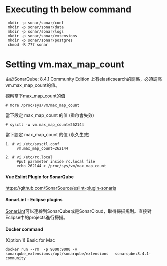 # Executing th below command
```
 mkdir -p sonar/sonar/conf
 mkdir -p sonar/sonar/data
 mkdir -p sonar/sonar/logs
 mkdir -p sonar/sonar/extensions
 mkdir -p sonar/sonar/postgres
 chmod -R 777 sonar
```


# Setting  vm.max_map_count

由於SonarQube: 8.4.1 Community Edition 上有elasticsearch的關係，必須調高 vm.max_map_count的值。


觀察當下max_map_count的值
```
# more /proc/sys/vm/max_map_count
```
當下設定 max_map_count 的值 (重啟會失效)
```
# sysctl -w vm.max_map_count=262144
```
當下設定 max_map_count 的值 (永久生效)

```
1. # vi /etc/sysctl.conf
     vm.max_map_count=262144

2. # vi /etc/rc.local 
     #put parameter inside rc.local file
     echo 262144 > /proc/sys/vm/max_map_count
```
#### Vue Eslint Plugin for SonarQube
https://github.com/SonarSource/eslint-plugin-sonarjs

#### SonarLint - Eclipse plugins
[SonarLint](https://marketplace.eclipse.org/content/sonarlint#group-details)可以連線到SonarQube或是SonarCloud，取得掃描規則。直接對Eclipse中的projects進行掃描。

#### Docker command
(Option 1) Basic for Mac 
```
docker run --rm  -p 9000:9000 -v sonarqube_extensions:/opt/sonarqube/extensions   sonarqube:8.4.1-community
```